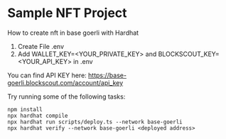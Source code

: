 # Sample NFT Project

How to create nft in base goerli with Hardhat

1. Create File .env
2. Add WALLET_KEY=<YOUR_PRIVATE_KEY> and BLOCKSCOUT_KEY=<YOUR_API_KEY> in .env

You can find API KEY here: https://base-goerli.blockscout.com/account/api_key

Try running some of the following tasks:

```shell
npm install
npx hardhat compile
npx hardhat run scripts/deploy.ts --network base-goerli
npx hardhat verify --network base-goerli <deployed address>
```
